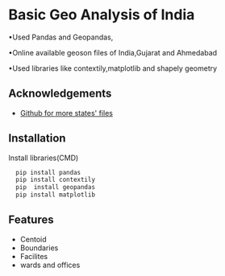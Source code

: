 
# Basic Geo Analysis of India

•Used Pandas and Geopandas,

•Online available geoson files of India,Gujarat and Ahmedabad

•Used libraries like contextily,matplotlib and shapely geometry



## Acknowledgements

 - [Github for more states' files](https://github.com/geohacker/india/blob/master/district/india_district.geojson)
 



## Installation

Install libraries(CMD)

```bash
  pip install pandas
  pip install contextily
  pip  install geopandas
  pip install matplotlib
```
    
## Features

- Centoid 
- Boundaries
- Facilites 
- wards and offices


